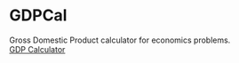 # GDPCal
Gross Domestic Product calculator for economics problems.<br/>
<a href="http://htmlpreview.github.io/?https://github.com/michael-valdron/GDPCal/master/index.html">GDP Calculator</a>
